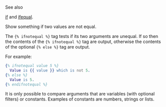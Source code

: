 See also

[if](/id/doc_template_tag_tag_if) and [ifequal](/id/doc_template_tag_tag_ifequal).

Show something if two values are not equal.

The `{% ifnotequal %}` tag tests if its two arguments are unequal. If so then the contents of the `{% ifnotequal %}` tag are output, otherwise the contents of the optional `{% else %}` tag are output.

For example:


```erlang
{% ifnotequal value 5 %}
  Value is {{ value }} which is not 5.
{% else %}
  Value is 5.
{% endifnotequal %}
```

It is only possible to compare arguments that are variables (with optional filters) or constants. Examples of constants are numbers, strings or lists.